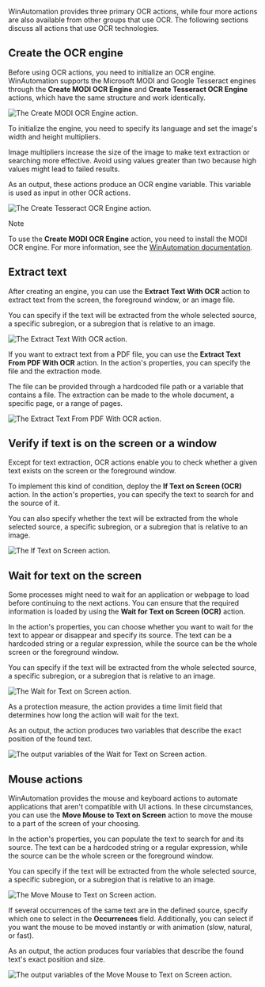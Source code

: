 WinAutomation provides three primary OCR actions, while four more actions are also available from other groups that use OCR. The following sections discuss all actions that use OCR technologies.  

## Create the OCR engine

Before using OCR actions, you need to initialize an OCR engine. WinAutomation supports the Microsoft MODI and Google Tesseract engines through the **Create MODI OCR Engine** and **Create Tesseract OCR Engine** actions, which have the same structure and work identically.

![The Create MODI OCR Engine action.](..\media\create-modi.png)

To initialize the engine, you need to specify its language and set the image's width and height multipliers. 

Image multipliers increase the size of the image to make text extraction or searching more effective. Avoid using values greater than two because high values might lead to failed results. 

As an output, these actions produce an OCR engine variable. This variable is used as input in other OCR actions.

![The Create Tesseract OCR Engine action.](..\media\create-tesseract.png)

> [!NOTE]
> To use the **Create MODI OCR Engine** action, you need to install the MODI OCR engine. For more information, see the [WinAutomation documentation](https://docs.winautomation.com/en/install-modi.html).

## Extract text 

After creating an engine, you can use the **Extract Text With OCR** action to extract text from the screen, the foreground window, or an image file.

You can specify if the text will be extracted from the whole selected source, a specific subregion, or a subregion that is relative to an image.

![The Extract Text With OCR action.](..\media\extract-text.png)

If you want to extract text from a PDF file, you can use the **Extract Text From PDF With OCR** action. In the action's properties, you can specify the file and the extraction mode.

The file can be provided through a hardcoded file path or a variable that contains a file. The extraction can be made to the whole document, a specific page, or a range of pages.

![The Extract Text From PDF With OCR action.](..\media\extract-text-pdf.png)

## Verify if text is on the screen or a window

Except for text extraction, OCR actions enable you to check whether a given text exists on the screen or the foreground window. 

To implement this kind of condition, deploy the **If Text on Screen (OCR)** action. In the action's properties, you can specify the text to search for and the source of it. 

You can also specify whether the text will be extracted from the whole selected source, a specific subregion, or a subregion that is relative to an image.

![The If Text on Screen action.](..\media\if-text-screen.png)

## Wait for text on the screen

Some processes might need to wait for an application or webpage to load before continuing to the next actions. You can ensure that the required information is loaded by using the **Wait for Text on Screen (OCR)** action.

In the action's properties, you can choose whether you want to wait for the text to appear or disappear and specify its source. The text can be a hardcoded string or a regular expression, while the source can be the whole screen or the foreground window. 

You can specify if the text will be extracted from the whole selected source, a specific subregion, or a subregion that is relative to an image.

![The Wait for Text on Screen action.](..\media\wait-text.png)

As a protection measure, the action provides a time limit field that determines how long the action will wait for the text.

As an output, the action produces two variables that describe the exact position of the found text. 

![The output variables of the Wait for Text on Screen action.](..\media\wait-text-outputs.png)

## Mouse actions

WinAutomation provides the mouse and keyboard actions to automate applications that aren't compatible with UI actions. In these circumstances, you can use the **Move Mouse to Text on Screen** action to move the mouse to a part of the screen of your choosing. 

In the action's properties, you can populate the text to search for and its source. The text can be a hardcoded string or a regular expression, while the source can be the whole screen or the foreground window. 

You can specify if the text will be extracted from the whole selected source, a specific subregion, or a subregion that is relative to an image.

![The Move Mouse to Text on Screen action.](..\media\move-mouse.png)


If several occurrences of the same text are in the defined source, specify which one to select in the **Occurrences** field. Additionally, you can select if you want the mouse to be moved instantly or with animation (slow, natural, or fast). 

As an output, the action produces four variables that describe the found text's exact position and size. 

![The output variables of the Move Mouse to Text on Screen action.](..\media\move-mouse-outputs.png)
